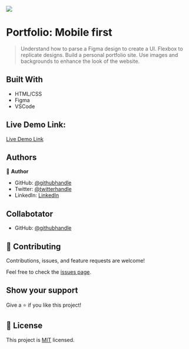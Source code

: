 
![](https://img.shields.io/badge/Microverse-blueviolet)

# Portfolio: Mobile first

> Understand how to parse a Figma design to create a UI.
>Flexbox to replicate designs.
>Build a personal portfolio site.
>Use images and backgrounds to enhance the look of the website.


## Built With

- HTML/CSS
- Figma
- VSCode

## Live Demo Link:

[Live Demo Link](https://shedrack-sunday.github.io/Portfolio-Project/)

## Authors

👤 **Author**

- GitHub: [@githubhandle](https://github.com/githubhandle)
- Twitter: [@twitterhandle](https://twitter.com/twitterhandle)
- LinkedIn: [LinkedIn](https://linkedin.com/in/linkedinhandle)

## Collabotator

- GitHub: [@githubhandle](https://github.com/githubhandle)



## 🤝 Contributing

Contributions, issues, and feature requests are welcome!

Feel free to check the [issues page](../../issues/).

## Show your support

Give a ⭐️ if you like this project!

## 📝 License

This project is [MIT](./LICENSE) licensed.

